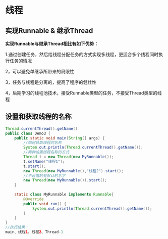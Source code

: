 #  线程

##  实现Runnable & 继承Thread

**实现Runnable与继承Thread相比有如下优势：**

1.通过创建任务，然后给线程分配任务的方式实现多线程，更适合多个线程同时执行任务的情况

2，可以避免单继承所带来的局限性

3，任务与线程是分离的，提高了程序的健壮性

4，后期学习的线程池技术，接受Runnable类型的任务，不接受Thread类型的线程

##  设置和获取线程的名称

```java 
Thread.currentThread().getName()
public class Demo3 {
    public static void main(String[] args) {
        //如何获取线程的名称
        System.out.println(Thread.currentThread().getName());
        //两种设置线程名称的方式
        Thread t = new Thread(new MyRunnable());
        t.setName("线程1");
        t.start();
        new Thread(new MyRunnable(),"线程2").start();
        //不设置的有默认的名字
        new Thread(new MyRunnable()).start();
    }
    
    static class MyRunnable implements Runnable{
        @Override
        public void run() {
            System.out.println(Thread.currentThread().getName());
        }
    }
}
//执行结果：
main、线程1、线程2、Thread-1
```

